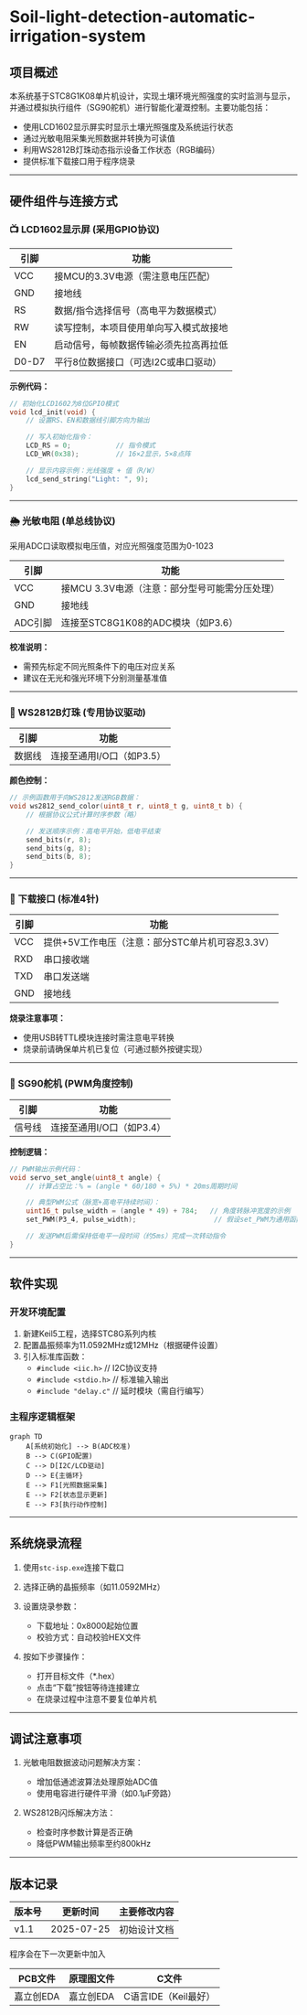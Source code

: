 # Soil-light-detection-automatic-irrigation-system
## 项目概述
本系统基于STC8G1K08单片机设计，实现土壤环境光照强度的实时监测与显示，并通过模拟执行组件（SG90舵机）进行智能化灌溉控制。主要功能包括：
- 使用LCD1602显示屏实时显示土壤光照强度及系统运行状态
- 通过光敏电阻采集光照数据并转换为可读值
- 利用WS2812B灯珠动态指示设备工作状态（RGB编码）
- 提供标准下载接口用于程序烧录

---

## 硬件组件与连接方式

### 📺 LCD1602显示屏 (采用GPIO协议)
| 引脚 | 功能        |
|------|-------------|
| VCC   | 接MCU的3.3V电源（需注意电压匹配）          |
| GND   | 接地线                              |
| RS    | 数据/指令选择信号（高电平为数据模式）       |
| RW    | 读写控制，本项目使用单向写入模式故接地      |
| EN    | 启动信号，每帧数据传输必须先拉高再拉低       |
| D0-D7 | 平行8位数据接口（可选I2C或串口驱动）        |

**示例代码：**
```c
// 初始化LCD1602为8位GPIO模式
void lcd_init(void) {
    // 设置RS、EN和数据线引脚方向为输出

    // 写入初始化指令：
    LCD_RS = 0;           // 指令模式
    LCD_WR(0x38);         // 16×2显示，5×8点阵

    // 显示内容示例：光线强度 + 值（R/W）
    lcd_send_string("Light: ", 9);
}
```

---

### 🌦 光敏电阻 (单总线协议)
采用ADC口读取模拟电压值，对应光照强度范围为0-1023

| 引脚 | 功能        |
|------|-------------|
| VCC   | 接MCU 3.3V电源（注意：部分型号可能需分压处理）       |
| GND   | 接地线                              |
| ADC引脚 | 连接至STC8G1K08的ADC模块（如P3.6） |

**校准说明：**
- 需预先标定不同光照条件下的电压对应关系
- 建议在无光和强光环境下分别测量基准值

---

### 🌈 WS2812B灯珠 (专用协议驱动)
| 引脚 | 功能        |
|------|-------------|
| 数据线 | 连接至通用I/O口（如P3.5）          |

**颜色控制：**
```c
// 示例函数用于向WS2812发送RGB数据：
void ws2812_send_color(uint8_t r, uint8_t g, uint8_t b) {
    // 根据协议公式计算时序参数（略）

    // 发送顺序示例：高电平开始，低电平结束
    send_bits(r, 8);
    send_bits(g, 8);
    send_bits(b, 8);
}
```

---

### 📡 下载接口 (标准4针)
| 引脚 | 功能        |
|------|-------------|
| VCC   | 提供+5V工作电压（注意：部分STC单片机可容忍3.3V）       |
| RXD   | 串口接收端      |
| TXD   | 串口发送端      |
| GND   | 接地线        |

**烧录注意事项：**
- 使用USB转TTL模块连接时需注意电平转换
- 烧录前请确保单片机已复位（可通过额外按键实现）

---

### 🎡 SG90舵机 (PWM角度控制)
| 引脚 | 功能        |
|------|-------------|
| 信号线 | 连接至通用I/O口（如P3.4）          |

**控制逻辑：**
```c
// PWM输出示例代码：
void servo_set_angle(uint8_t angle) {
    // 计算占空比：% = (angle * 60/180 + 5%) * 20ms周期时间

    // 典型PWM公式（脉宽+高电平持续时间）：
    uint16_t pulse_width = (angle * 49) + 784;   // 角度转脉冲宽度的示例
    set_PWM(P3_4, pulse_width);                   // 假设set_PWM为通用函数接口

    // 发送PWM后需保持低电平一段时间（约5ms）完成一次转动指令
}
```

---

## 软件实现

### 开发环境配置
1. 新建Keil5工程，选择STC8G系列内核
2. 配置晶振频率为11.0592MHz或12MHz（根据硬件设置）
3. 引入标准库函数：
   - `#include <iic.h>`         // I2C协议支持
   - `#include <stdio.h>`       // 标准输入输出
   - `#include "delay.c"`        // 延时模块（需自行编写）

### 主程序逻辑框架

```mermaid
graph TD
    A[系统初始化] --> B(ADC校准)
    B --> C(GPIO配置)
    C --> D[I2C/LCD驱动]
    D --> E{主循环}
    E --> F1[光照数据采集]
    E --> F2[状态显示更新]
    E --> F3[执行动作控制]
```

---

## 系统烧录流程

1. 使用`stc-isp.exe`连接下载口
2. 选择正确的晶振频率（如11.0592MHz）
3. 设置烧录参数：
   - 下载地址：0x8000起始位置
   - 校验方式：自动校验HEX文件

4. 按如下步骤操作：
   - 打开目标文件（*.hex）
   - 点击“下载”按钮等待连接建立
   - 在烧录过程中注意不要复位单片机

---

## 调试注意事项

1. 光敏电阻数据波动问题解决方案：
   - 增加低通滤波算法处理原始ADC值
   - 使用电容进行硬件平滑（如0.1μF旁路）

2. WS2812B闪烁解决方法：
   - 检查时序参数计算是否正确
   - 降低PWM输出频率至约800kHz

---

## 版本记录

| 版本号 | 更新时间     | 主要修改内容 |
|--------|--------------|-------------|
| v1.1   | 2025-07-25    | 初始设计文档 |


程序会在下一次更新中加入

| PCB文件 | 原理图文件     | C文件 |
|--------|--------------|-------------|
| 嘉立创EDA   |嘉立创EDA   | C语言IDE（Keil最好） |

